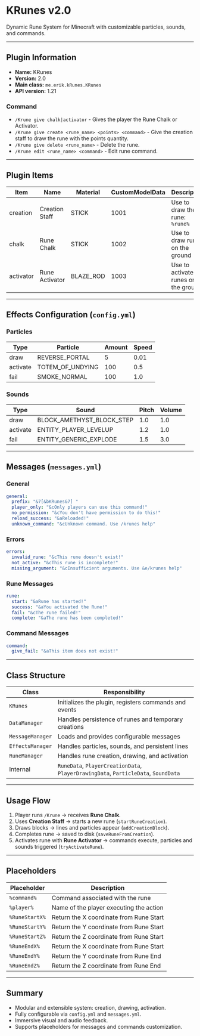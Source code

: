 # KRunes v2.0

Dynamic Rune System for Minecraft with customizable particles, sounds, and commands.

---

## Plugin Information

* **Name:** KRunes
* **Version:** 2.0
* **Main class:** `me.erik.kRunes.KRunes`
* **API version:** 1.21

### Command

* `/Krune give chalk|activator` - Gives the player the Rune Chalk or Activator.
* `/Krune give create <rune_name> <points> <command>` - Give the creation staff to draw the rune with the points quantity.
* `/Krune give delete <rune_name>` - Delete the rune.
* `/Krune edit <rune_name> <command>` - Edit rune command.

---

## Plugin Items

| Item                 | Name           | Material  | CustomModelData | Description                         |
| -------------------- | -------------- | --------- | --------------- | ----------------------------------- |
| creation             | Creation Staff | STICK     | 1001            | Use to draw the rune: `%rune%`      |
| chalk                | Rune Chalk     | STICK     | 1002            | Use to draw runes on the ground     |
| activator            | Rune Activator | BLAZE_ROD | 1003            | Use to activate runes on the ground |

---

## Effects Configuration (`config.yml`)

### Particles

| Type     | Particle         | Amount | Speed |
| -------- | ---------------- | ------ | ----- |
| draw     | REVERSE_PORTAL   | 5      | 0.01  |
| activate | TOTEM_OF_UNDYING | 100    | 0.5   |
| fail     | SMOKE_NORMAL     | 100    | 1.0   |

### Sounds

| Type     | Sound                     | Pitch | Volume |
| -------- | ------------------------- | ----- | ------ |
| draw     | BLOCK_AMETHYST_BLOCK_STEP | 1.0   | 1.0    |
| activate | ENTITY_PLAYER_LEVELUP     | 1.2   | 1.0    |
| fail     | ENTITY_GENERIC_EXPLODE    | 1.5   | 3.0    |

---

## Messages (`messages.yml`)

### General

```yaml
general:
  prefix: "&7[&bKRunes&7] "
  player_only: "&cOnly players can use this command!"
  no_permission: "&cYou don't have permission to do this!"
  reload_success: "&aReloaded!"
  unknown_command: "&cUnknown command. Use /krunes help"
```

### Errors

```yaml
errors:
  invalid_rune: "&cThis rune doesn't exist!"
  not_active: "&cThis rune is incomplete!"
  missing_argument: "&cInsufficient arguments. Use &e/krunes help"
```

### Rune Messages

```yaml
rune:
  start: "&aRune has started!"
  success: "&aYou activated the Rune!"
  fail: "&cThe rune failed!"
  complete: "&aThe rune has been completed!"
```

### Command Messages

```yaml
command:
  give_fail: "&aThis item does not exist!"
```

---

## Class Structure

| Class            | Responsibility                                                                     |
| ---------------- | ---------------------------------------------------------------------------------- |
| `KRunes`         | Initializes the plugin, registers commands and events                              |
| `DataManager`    | Handles persistence of runes and temporary creations                               |
| `MessageManager` | Loads and provides configurable messages                                           |
| `EffectsManager` | Handles particles, sounds, and persistent lines                                    |
| `RuneManager`    | Handles rune creation, drawing, and activation                                     |
| Internal         | `RuneData`, `PlayerCreationData`, `PlayerDrawingData`, `ParticleData`, `SoundData` |

---

## Usage Flow

1. Player runs `/Krune` → receives **Rune Chalk**.
2. Uses **Creation Staff** → starts a new rune (`startRuneCreation`).
3. Draws blocks → lines and particles appear (`addCreationBlock`).
4. Completes rune → saved to disk (`saveRuneFromCreation`).
5. Activates rune with **Rune Activator** → commands execute, particles and sounds triggered (`tryActivateRune`).

---

## Placeholders

| Placeholder    | Description                             |
| -------------- | --------------------------------------- |
| `%command%`    | Command associated with the rune        |
| `%player%`     | Name of the player executing the action |
| `%RuneStartX%` | Return the X coordinate from Rune Start |
| `%RuneStartY%` | Return the Y coordinate from Rune Start |
| `%RuneStartZ%` | Return the Z coordinate from Rune Start |
| `%RuneEndX%`   | Return the X coordinate from Rune Start |
| `%RuneEndY%`   | Return the Y coordinate from Rune End   |
| `%RuneEndZ%`   | Return the Z coordinate from Rune End   |

---

## Summary

* Modular and extensible system: creation, drawing, activation.
* Fully configurable via `config.yml` and `messages.yml`.
* Immersive visual and audio feedback.
* Supports placeholders for messages and commands customization.
